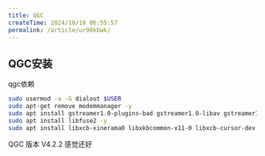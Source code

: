 ```yaml
---
title: QGC
createTime: 2024/10/10 06:55:57
permalink: /article/ur98kbwk/
---
```



## QGC安装
qgc依赖
```bash
sudo usermod -a -G dialout $USER
sudo apt-get remove modemmanager -y
sudo apt install gstreamer1.0-plugins-bad gstreamer1.0-libav gstreamer1.0-gl -y
sudo apt install libfuse2 -y
sudo apt install libxcb-xinerama0 libxkbcommon-x11-0 libxcb-cursor-dev -y
```

QGC 版本 V4.2.2 感觉还好
